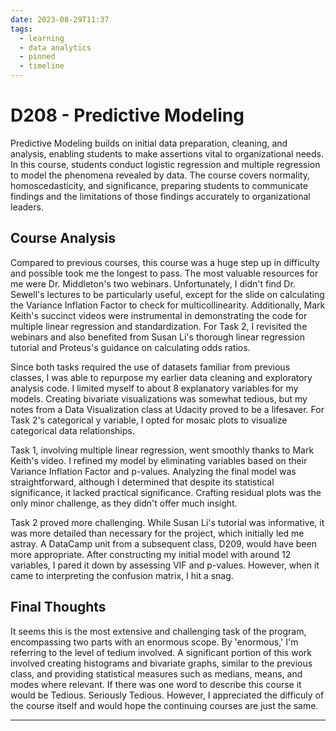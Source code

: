 ```yaml
---
date: 2023-08-29T11:37
tags:
  - learning
  - data analytics
  - pinned
  - timeline
---
```


# D208 - Predictive Modeling

Predictive Modeling builds on initial data preparation, cleaning, and analysis, enabling students to make assertions vital to organizational needs. In this course, students conduct logistic regression and multiple regression to model the phenomena revealed by data. 
The course covers normality, homoscedasticity, and significance, preparing students to communicate findings and the limitations of those findings accurately to organizational leaders.

## Course Analysis
Compared to previous courses, this course was a huge step up in difficulty and possible took me the longest to pass. The most valuable resources for me were Dr. Middleton's two webinars. Unfortunately, I didn't find Dr. Sewell's lectures to be particularly useful, except for the slide on calculating the Variance Inflation Factor to check for multicollinearity. Additionally, Mark Keith's succinct videos were instrumental in demonstrating the code for multiple linear regression and standardization. For Task 2, I revisited the webinars and also benefited from Susan Li's thorough linear regression tutorial and Proteus's guidance on calculating odds ratios.

Since both tasks required the use of datasets familiar from previous classes, I was able to repurpose my earlier data cleaning and exploratory analysis code. I limited myself to about 8 explanatory variables for my models. Creating bivariate visualizations was somewhat tedious, but my notes from a Data Visualization class at Udacity proved to be a lifesaver. For Task 2's categorical y variable, I opted for mosaic plots to visualize categorical data relationships.

Task 1, involving multiple linear regression, went smoothly thanks to Mark Keith's video. I refined my model by eliminating variables based on their Variance Inflation Factor and p-values. Analyzing the final model was straightforward, although I determined that despite its statistical significance, it lacked practical significance. Crafting residual plots was the only minor challenge, as they didn't offer much insight.

Task 2 proved more challenging. While Susan Li's tutorial was informative, it was more detailed than necessary for the project, which initially led me astray. A DataCamp unit from a subsequent class, D209, would have been more appropriate. After constructing my initial model with around 12 variables, I pared it down by assessing VIF and p-values. However, when it came to interpreting the confusion matrix, I hit a snag.


## Final Thoughts
It seems this is the most extensive and challenging task of the program, encompassing two parts with an enormous scope. By 'enormous,' I'm referring to the level of tedium involved. A significant portion of this work involved creating histograms and bivariate graphs, similar to the previous class, and providing statistical measures such as medians, means, and modes where relevant. If there was one word to describe this course it would be Tedious. Seriously Tedious. However, I appreciated the difficuly of the course itself and would hope the continuing courses are just the same.


<hr />
